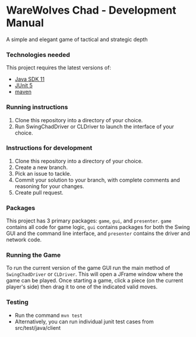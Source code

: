 # WareWolves Chad - Development Manual

A simple and elegant game of tactical and strategic depth



### Technologies needed

This project requires the latest versions of:
- [Java SDK 11](https://www.oracle.com/technetwork/java/javase/downloads/jdk11-downloads-5066655.html)
- [JUnit 5](https://junit.org/junit5/docs/current/user-guide/#installation)
- [maven](https://maven.apache.org/install.html)



### Running instructions

1. Clone this repository into a directory of your choice.
2. Run SwingChadDriver or CLDriver to launch the interface of your choice.



### Instructions for development

1. Clone this repository into a directory of your choice.
2. Create a new branch.
3. Pick an issue to tackle.
4. Commit your solution to your branch, with complete comments and reasoning for your changes.
5. Create pull request.



### Packages

This project has 3 primary packages: `game`, `gui`, and `presenter`. `game` contains all code for game logic, `gui` contains packages for both the Swing GUI and the command line interface, and `presenter` contains the driver and network code.



### Running the Game

To run the current version of the game GUI run the main method of `SwingChadDriver` or `CLDriver`. This will open a JFrame window where the game can be played. Once starting a game, click a piece (on the current player's side) then drag it to one of the indicated valid moves.

### Testing

- Run the command `mvn test`
- Alternatively, you can run individual junit test cases from src/test/java/client

